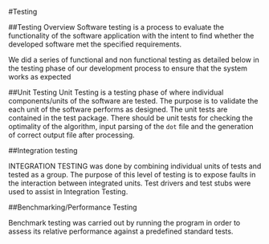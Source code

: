 #Testing


##Testing Overview
Software testing is a process to evaluate the functionality of the software application with the intent to find whether the developed software met the specified requirements.

We did a series of functional and non functional testing as detailed below in the testing phase of our development process to ensure that the system works as expected 


##Unit Testing
Unit Testing is a testing phase of where individual components/units of the software are tested. The purpose is to validate the 
each unit of the software performs as designed. The unit tests are contained in the test package. There should be unit tests for 
checking the optimality of the algorithm, input parsing of the ``dot`` file and the generation of correct output file after processing.
 


##Integration testing

INTEGRATION TESTING was done by combining individual units of tests and tested as a group. The purpose of this level of testing is to expose faults in the interaction between integrated units. Test drivers and test stubs were used to assist in Integration Testing.


##Benchmarking/Performance Testing

Benchmark testing was carried out by running the program in order to assess
its relative performance against a predefined standard tests.


